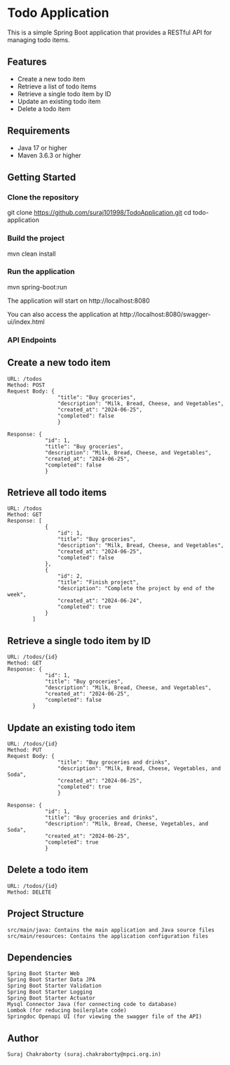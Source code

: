 # Todo Application

This is a simple Spring Boot application that provides a RESTful API for managing todo items.

## Features

- Create a new todo item
- Retrieve a list of todo items
- Retrieve a single todo item by ID
- Update an existing todo item
- Delete a todo item

## Requirements

- Java 17 or higher
- Maven 3.6.3 or higher

## Getting Started

### Clone the repository
git clone https://github.com/suraj101998/TodoApplication.git
cd todo-application

### Build the project
mvn clean install
### Run the application
mvn spring-boot:run

The application will start on http://localhost:8080

You can also access the application at http://localhost:8080/swagger-ui/index.html

### API Endpoints


## Create a new todo item

    URL: /todos
    Method: POST
    Request Body: {
                    "title": "Buy groceries",
                    "description": "Milk, Bread, Cheese, and Vegetables",
                    "created_at": "2024-06-25",
                    "completed": false
                    }

    Response: {
                "id": 1,
                "title": "Buy groceries",
                "description": "Milk, Bread, Cheese, and Vegetables",
                "created_at": "2024-06-25",
                "completed": false
                }

## Retrieve all todo items

    URL: /todos
    Method: GET
    Response: [
                {
                    "id": 1,
                    "title": "Buy groceries",
                    "description": "Milk, Bread, Cheese, and Vegetables",
                    "created_at": "2024-06-25",
                    "completed": false
                },
                {
                    "id": 2,
                    "title": "Finish project",
                    "description": "Complete the project by end of the week",
                    "created_at": "2024-06-24",
                    "completed": true
                }
            ]

## Retrieve a single todo item by ID

    URL: /todos/{id}
    Method: GET
    Response: {
                "id": 1,
                "title": "Buy groceries",
                "description": "Milk, Bread, Cheese, and Vegetables",
                "created_at": "2024-06-25",
                "completed": false
            }

## Update an existing todo item

    URL: /todos/{id}
    Method: PUT
    Request Body: {
                    "title": "Buy groceries and drinks",
                    "description": "Milk, Bread, Cheese, Vegetables, and Soda",
                    "created_at": "2024-06-25",
                    "completed": true
                    }

    Response: {
                "id": 1,
                "title": "Buy groceries and drinks",
                "description": "Milk, Bread, Cheese, Vegetables, and Soda",
                "created_at": "2024-06-25",
                "completed": true
                }
## Delete a todo item

    URL: /todos/{id}
    Method: DELETE

## Project Structure

    src/main/java: Contains the main application and Java source files
    src/main/resources: Contains the application configuration files

## Dependencies

    Spring Boot Starter Web
    Spring Boot Starter Data JPA
    Spring Boot Starter Validation
    Spring Boot Starter Logging
    Spring Boot Starter Actuator
    Mysql Connector Java (for connecting code to database)
    Lombok (for reducing boilerplate code)
    Springdoc Openapi UI (for viewing the swagger file of the API)

## Author

    Suraj Chakraborty (suraj.chakraborty@npci.org.in)   


